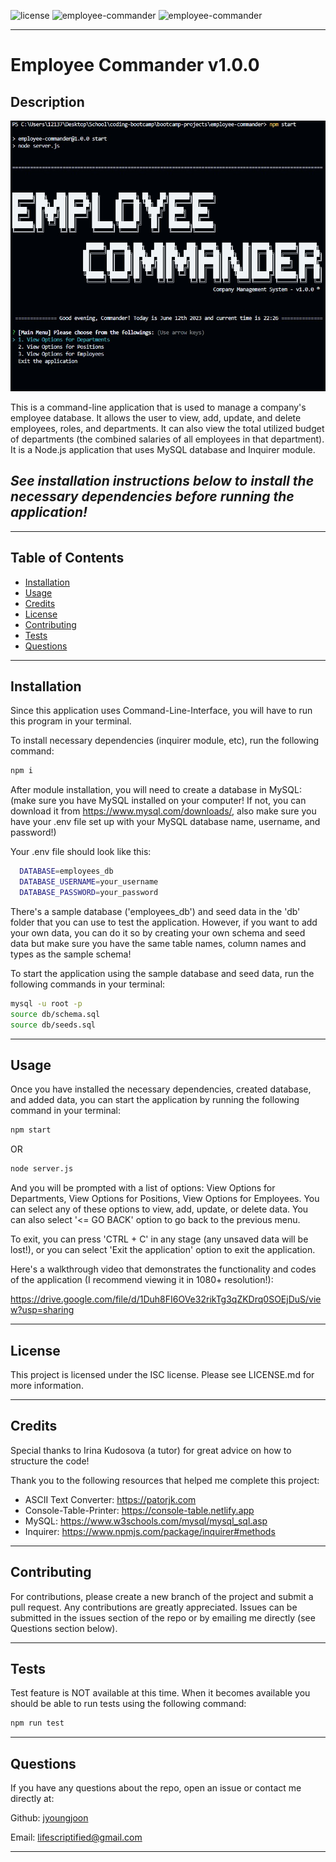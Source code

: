 ![license](https://img.shields.io/badge/license-ISC-blue.svg) ![employee-commander](https://img.shields.io/github/languages/count/jyoungjoon/employee-commander) ![employee-commander](https://img.shields.io/github/languages/top/jyoungjoon/employee-commander)

---

# Employee Commander v1.0.0

## Description

![Screenshot](./assets/images/screenshot-cli.jpg)

This is a command-line application that is used to manage a company's employee database. It allows the user to view, add, update, and delete employees, roles, and departments. It can also view the total utilized budget of departments (the combined salaries of all employees in that department). It is a Node.js application that uses MySQL database and Inquirer module.

## *See installation instructions below to install the necessary dependencies before running the application!*


---

## Table of Contents

- [Installation](#installation)
- [Usage](#usage)
- [Credits](#credits)
- [License](#license)
- [Contributing](#contributing)
- [Tests](#tests)
- [Questions](#questions)

---

## Installation

Since this application uses Command-Line-Interface, you will have to run this program in your terminal.

To install necessary dependencies (inquirer module, etc), run the following command:

```bash
npm i
```

After module installation, you will need to create a database in MySQL: (make sure you have MySQL installed on your computer! If not, you can download it from <https://www.mysql.com/downloads/>, also make sure you have your .env file set up with your MySQL database name, username, and password!)

Your .env file should look like this:

```bash
  DATABASE=employees_db
  DATABASE_USERNAME=your_username
  DATABASE_PASSWORD=your_password
```

There's a sample database ('employees_db') and seed data in the 'db' folder that you can use to test the application. However, if you want to add your own data, you can do it so by creating your own schema and seed data but make sure you have the same table names, column names and types as the sample schema!

To start the application using the sample database and seed data, run the following commands in your terminal:

```bash
mysql -u root -p
source db/schema.sql
source db/seeds.sql
```

---

## Usage

Once you have installed the necessary dependencies, created database, and added data, you can start the application by running the following command in your terminal:

```bash
npm start
```

OR

```bash
node server.js
```

And you will be prompted with a list of options: View Options for Departments, View Options for Positions, View Options for Employees. You can select any of these options to view, add, update, or delete data. You can also select '<= GO BACK' option to go back to the previous menu.

To exit, you can press 'CTRL + C' in any stage (any unsaved data will be lost!), or you can select 'Exit the application' option to exit the application.

Here's a walkthrough video that demonstrates the functionality and codes of the application (I recommend viewing it in 1080+ resolution!):

<https://drive.google.com/file/d/1Duh8FI6OVe32rikTg3qZKDrq0SOEjDuS/view?usp=sharing>

---

## License

This project is licensed under the ISC license. Please see LICENSE.md for more information.

---

## Credits

Special thanks to Irina Kudosova (a tutor) for great advice on how to structure the code!

Thank you to the following resources that helped me complete this project:

* ASCII Text Converter: <https://patorjk.com>
* Console-Table-Printer: <https://console-table.netlify.app>
* MySQL: <https://www.w3schools.com/mysql/mysql_sql.asp>
* Inquirer: <https://www.npmjs.com/package/inquirer#methods>

---

## Contributing

For contributions, please create a new branch of the project and submit a pull request. Any contributions are greatly appreciated. Issues can be submitted in the issues section of the repo or by emailing me directly (see Questions section below).

---

## Tests

Test feature is NOT available at this time. When it becomes available you should be able to run tests using the following command:

```bash
npm run test
```

---

## Questions

If you have any questions about the repo, open an issue or contact me directly at:

Github: [jyoungjoon](https://github.com/jyoungjoon)

Email: lifescriptified@gmail.com

---
